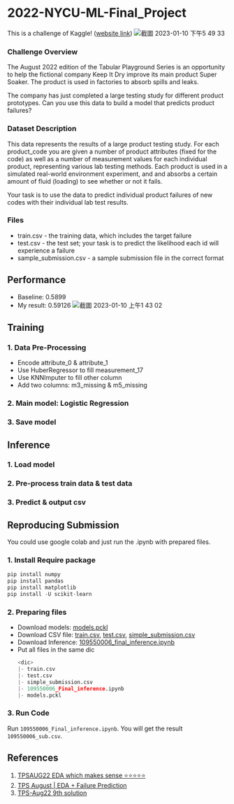 # 2022-NYCU-ML-Final_Project
This is a challenge of Kaggle! ([website link](https://www.kaggle.com/competitions/tabular-playground-series-aug-2022/overview))
![截圖 2023-01-10 下午5 49 33](https://user-images.githubusercontent.com/96174316/211518113-fd76bd0f-6613-4f76-810b-6a7d0b69e8e9.png)

### Challenge Overview
The August 2022 edition of the Tabular Playground Series is an opportunity to help the fictional company Keep It Dry improve its main product Super Soaker. The product is used in factories to absorb spills and leaks.

The company has just completed a large testing study for different product prototypes. Can you use this data to build a model that predicts product failures?

### Dataset Description
This data represents the results of a large product testing study. For each product_code you are given a number of product attributes (fixed for the code) as well as a number of measurement values for each individual product, representing various lab testing methods. Each product is used in a simulated real-world environment experiment, and and absorbs a certain amount of fluid (loading) to see whether or not it fails.

Your task is to use the data to predict individual product failures of new codes with their individual lab test results.

### Files
* train.csv - the training data, which includes the target failure
* test.csv - the test set; your task is to predict the likelihood each id will experience a failure
* sample_submission.csv - a sample submission file in the correct format

## Performance
* Baseline: 0.5899
* My result: 0.59126
![截圖 2023-01-10 上午1 43 02](https://user-images.githubusercontent.com/96174316/211377030-0016b2b5-bda8-4c32-82f7-0e11bc4b7d28.png)

## Training
### 1. Data Pre-Processing
* Encode attribute_0 & attribute_1
* Use HuberRegressor to fill measurement_17
* Use KNNImputer to fill other column
* Add two columns: m3_missing & m5_missing
### 2. Main model: Logistic Regression
### 3. Save model

## Inference
### 1. Load model
### 2. Pre-process train data & test data
### 3. Predict & output csv

## Reproducing Submission
You could use google colab and just run the .ipynb with prepared files.
### 1. Install Require package
```python
pip install numpy
pip install pandas
pip install matplotlib
pip install -U scikit-learn
```

### 2. Preparing files
* Download models: [models.pckl](https://drive.google.com/file/d/1F21z1mY8nLb02w5YxX9gpq8JSExCptuC/view?usp=share_link)
* Download CSV file:
[train.csv](https://github.com/Pei-H-Chen/2022-NYCU-ML-Final_Project/main/train.csv), 
[test.csv](https://github.com/Pei-H-Chen/2022-NYCU-ML-Final_Project/main/test.csv),
[simple_submission.csv](https://github.com/Pei-H-Chen/2022-NYCU-ML-Final_Project/main/simple_submission.csv)
* Download Inference: [109550006_final_inference.ipynb](https://github.com/Pei-H-Chen/2022-NYCU-ML-Final_Project/109550006_final_inference.ipynb)
* Put all files in the same dic
  ```python
  <dic>
  |- train.csv
  |- test.csv
  |- simple_submission.csv
  |- 109550006_Final_inference.ipynb
  |- models.pckl
  ```

### 3. Run Code
Run `109550006_Final_inference.ipynb`.
You will get the result `109550006_sub.csv`.

## References
1. [TPSAUG22 EDA which makes sense ⭐️⭐️⭐️⭐️⭐️](https://www.kaggle.com/code/ambrosm/tpsaug22-eda-which-makes-sense)
2. [TPS August | EDA + Failure Prediction](https://www.kaggle.com/code/devsubhash/tps-august-eda-failure-prediction/notebook)
3. [TPS-Aug22 9th solution](https://www.kaggle.com/code/takanashihumbert/tps-aug22-9th-solution/notebook)
